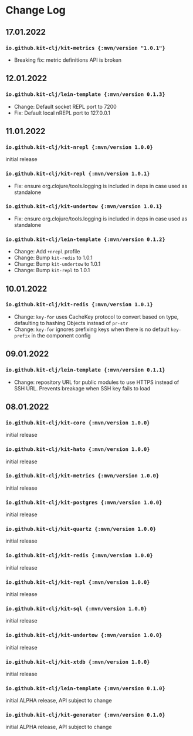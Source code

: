 # Change Log

## 17.01.2022

### `io.github.kit-clj/kit-metrics {:mvn/version "1.0.1"}`

- Breaking fix: metric definitions API is broken 

## 12.01.2022

### `io.github.kit-clj/lein-template {:mvn/version 0.1.3}`

- Change: Default socket REPL port to 7200
- Fix: Default local nREPL port to 127.0.0.1

## 11.01.2022

### `io.github.kit-clj/kit-nrepl {:mvn/version 1.0.0}`

initial release

### `io.github.kit-clj/kit-repl {:mvn/version 1.0.1}`

- Fix: ensure org.clojure/tools.logging is included in deps in case used as standalone

### `io.github.kit-clj/kit-undertow {:mvn/version 1.0.1}`

- Fix: ensure org.clojure/tools.logging is included in deps in case used as standalone

### `io.github.kit-clj/lein-template {:mvn/version 0.1.2}`

- Change: Add `+nrepl` profile
- Change: Bump `kit-redis` to 1.0.1
- Change: Bump `kit-undertow` to 1.0.1
- Change: Bump `kit-repl` to 1.0.1

## 10.01.2022

### `io.github.kit-clj/kit-redis {:mvn/version 1.0.1}`

- Change: `key-for` uses CacheKey protocol to convert based on type, defaulting to hashing Objects instead of `pr-str`
- Change: `key-for` ignores prefixing keys when there is no default `key-prefix` in the component config

## 09.01.2022

### `io.github.kit-clj/lein-template {:mvn/version 0.1.1}`

- Change: repository URL for public modules to use HTTPS instead of SSH URL. Prevents breakage when SSH key fails to load

## 08.01.2022

### `io.github.kit-clj/kit-core {:mvn/version 1.0.0}`

initial release

### `io.github.kit-clj/kit-hato {:mvn/version 1.0.0}`

initial release

### `io.github.kit-clj/kit-metrics {:mvn/version 1.0.0}`

initial release

### `io.github.kit-clj/kit-postgres {:mvn/version 1.0.0}`

initial release

### `io.github.kit-clj/kit-quartz {:mvn/version 1.0.0}`

initial release

### `io.github.kit-clj/kit-redis {:mvn/version 1.0.0}`

initial release

### `io.github.kit-clj/kit-repl {:mvn/version 1.0.0}`

initial release

### `io.github.kit-clj/kit-sql {:mvn/version 1.0.0}`

initial release

### `io.github.kit-clj/kit-undertow {:mvn/version 1.0.0}`

initial release

### `io.github.kit-clj/kit-xtdb {:mvn/version 1.0.0}`

initial release

### `io.github.kit-clj/lein-template {:mvn/version 0.1.0}`

initial ALPHA release, API subject to change

### `io.github.kit-clj/kit-generator {:mvn/version 0.1.0}`

initial ALPHA release, API subject to change